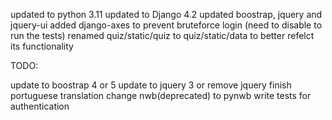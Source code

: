 updated to python 3.11
updated to Django 4.2
updated boostrap, jquery and jquery-ui
added django-axes to prevent bruteforce login (need to disable to run the tests)
renamed quiz/static/quiz to quiz/static/data to better refelct its functionality


TODO:

update to boostrap 4 or 5
update to jquery 3 or remove jquery
finish portuguese translation
change nwb(deprecated) to pynwb
write tests for authentication
